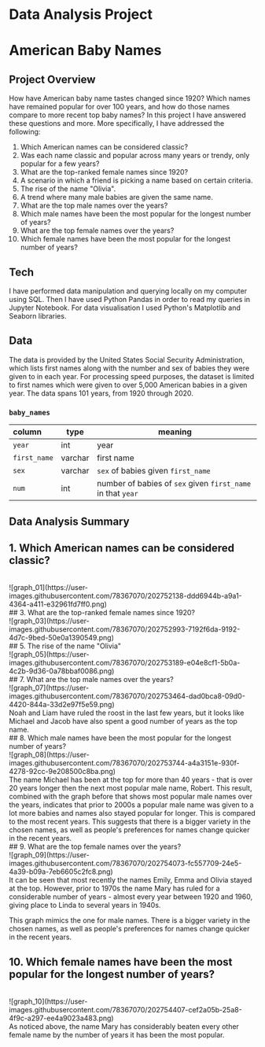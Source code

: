 Data Analysis Project
======
American Baby Names
======
Project Overview
------
How have American baby name tastes changed since 1920? Which names have remained popular for over 100 years, and how do those names compare to more recent top baby names? In this project I have answered these questions and more. More specifically, I have addressed the following:
1. Which American names can be considered classic?
2. Was each name classic and popular across many years or trendy, only popular for a few years?
3. What are the top-ranked female names since 1920?
4. A scenario in which a friend is picking a name based on certain criteria.
5. The rise of the name "Olivia".
6. A trend where many male babies are given the same name.
7. What are the top male names over the years?
8. Which male names have been the most popular for the longest number of years?
9. What are the top female names over the years?
10. Which female names have been the most popular for the longest number of years?

Tech
------
I have performed data manipulation and querying locally on my computer using SQL. Then I have used Python Pandas in order to read my queries in Jupyter Notebook. For data visualisation I used Python's Matplotlib and Seaborn libraries. 

Data
------
The data is provided by the United States Social Security Administration, which lists first names along with the number and sex of babies they were given to in each year. For processing speed purposes, the dataset is limited to first names which were given to over 5,000 American babies in a given year. The data spans 101 years, from 1920 through 2020.
<h3 id="baby_names"><code>baby_names</code></h3>
<table>
<thead>
<tr>
<th style="text-align:left;">column</th>
<th>type</th>
<th>meaning</th>
</tr>
</thead>
<tbody>
<tr>
<td style="text-align:left;"><code>year</code></td>
<td>int</td>
<td>year</td>
</tr>
<tr>
<td style="text-align:left;"><code>first_name</code></td>
<td>varchar</td>
<td>first name</td>
</tr>
<tr>
<td style="text-align:left;"><code>sex</code></td>
<td>varchar</td>
<td><code>sex</code> of babies given <code>first_name</code></td>
</tr>
<tr>
<td style="text-align:left;"><code>num</code></td>
<td>int</td>
<td>number of babies of <code>sex</code> given <code>first_name</code> in that <code>year</code></td>
</tr>
</tbody>
</table>

Data Analysis Summary
------
## 1. Which American names can be considered classic?
<br/>
![graph_01](https://user-images.githubusercontent.com/78367070/202752138-ddd6944b-a9a1-4364-a411-e32961fd7ff0.png)
<br/>
## 3. What are the top-ranked female names since 1920?
<br/>
![graph_03](https://user-images.githubusercontent.com/78367070/202752993-7192f6da-9192-4d7c-9bed-50e0a1390549.png)
<br/>
## 5. The rise of the name "Olivia"
<br/>
![graph_05](https://user-images.githubusercontent.com/78367070/202753189-e04e8cf1-5b0a-4c2b-9d36-0a78bbaf0086.png)
<br/>
## 7. What are the top male names over the years?
<br/>
![graph_07](https://user-images.githubusercontent.com/78367070/202753464-dad0bca8-09d0-4420-844a-33d2e97f5e59.png)
<br/>
Noah and Liam have ruled the roost in the last few years, but it looks like Michael and Jacob have also spent a good number of years as the top name.
<br/>
## 8. Which male names have been the most popular for the longest number of years?
<br/>
![graph_08](https://user-images.githubusercontent.com/78367070/202753744-a4a3151e-930f-4278-92cc-9e208500c8ba.png)
<br/>
The name Michael has been at the top for more than 40 years - that is over 20 years longer then the next most popular male name, Robert. This result, combined with the graph before that shows most popular male names over the years, indicates that prior to 2000s a popular male name was given to a lot more babies and names also stayed popular for longer. This is compared to the most recent years. This suggests that there is a bigger variety in the chosen names, as well as people's preferences for names change quicker in the recent years.
<br/>
## 9. What are the top female names over the years?
<br/>
![graph_09](https://user-images.githubusercontent.com/78367070/202754073-fc557709-24e5-4a39-b09a-7eb6605c2fc8.png)
<br/>
It can be seen that most recently the names Emily, Emma and Olivia stayed at the top. However, prior to 1970s the name Mary has ruled for a considerable number of years - almost every year between 1920 and 1960, giving place to Linda to several years in 1940s.

This graph mimics the one for male names. There is a bigger variety in the chosen names, as well as people's preferences for names change quicker in the recent years.
<br/>
## 10. Which female names have been the most popular for the longest number of years?
<br/>
![graph_10](https://user-images.githubusercontent.com/78367070/202754407-cef2a05b-25a8-4f9c-a297-ee4a9023a483.png)
<br/>
As noticed above, the name Mary has considerably beaten every other female name by the number of years it has been the most popular.
<br/>
 

